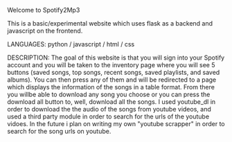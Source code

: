 Welcome to Spotify2Mp3

This is a basic/experimental website which uses flask as a backend and javascript on the frontend. 

LANGUAGES: python / javascript / html / css  

DESCRIPTION: The goal of this website is that you will sign into your Spotify account and you will be taken to the inventory page
where you will see 5 buttons (saved songs, top songs, recent songs, saved playlists, and saved albums). You can then 
press any of them and will be redirected to a page which displays the information of the songs in a table format. From
there you willbe able to download any song you choose or you can press the download all button to, well, download all
the songs. I used youtube_dl in order to download the the audio of the songs from youtube videos, and used a third party 
module in order to search for the urls of the youtube vidoes. In the future i plan on writing my own "youtube scrapper"
in order to search for the song urls on youtube.

